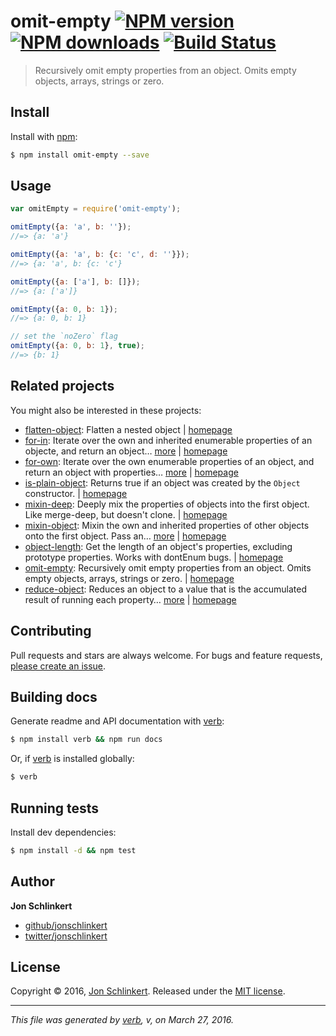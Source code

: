 # omit-empty [![NPM version](https://img.shields.io/npm/v/omit-empty.svg?style=flat)](https://www.npmjs.com/package/omit-empty) [![NPM downloads](https://img.shields.io/npm/dm/omit-empty.svg?style=flat)](https://npmjs.org/package/omit-empty) [![Build Status](https://img.shields.io/travis/jonschlinkert/omit-empty.svg?style=flat)](https://travis-ci.org/jonschlinkert/omit-empty)

> Recursively omit empty properties from an object. Omits empty objects, arrays, strings or zero.

## Install

Install with [npm](https://www.npmjs.com/):

```sh
$ npm install omit-empty --save
```

## Usage

```js
var omitEmpty = require('omit-empty');

omitEmpty({a: 'a', b: ''});
//=> {a: 'a'}

omitEmpty({a: 'a', b: {c: 'c', d: ''}});
//=> {a: 'a', b: {c: 'c'}

omitEmpty({a: ['a'], b: []});
//=> {a: ['a']}

omitEmpty({a: 0, b: 1});
//=> {a: 0, b: 1}

// set the `noZero` flag
omitEmpty({a: 0, b: 1}, true);
//=> {b: 1}
```

## Related projects

You might also be interested in these projects:

* [flatten-object](https://www.npmjs.com/package/flatten-object): Flatten a nested object | [homepage](https://github.com/toddself/flatten-object)
* [for-in](https://www.npmjs.com/package/for-in): Iterate over the own and inherited enumerable properties of an objecte, and return an object… [more](https://www.npmjs.com/package/for-in) | [homepage](https://github.com/jonschlinkert/for-in)
* [for-own](https://www.npmjs.com/package/for-own): Iterate over the own enumerable properties of an object, and return an object with properties… [more](https://www.npmjs.com/package/for-own) | [homepage](https://github.com/jonschlinkert/for-own)
* [is-plain-object](https://www.npmjs.com/package/is-plain-object): Returns true if an object was created by the `Object` constructor. | [homepage](https://github.com/jonschlinkert/is-plain-object)
* [mixin-deep](https://www.npmjs.com/package/mixin-deep): Deeply mix the properties of objects into the first object. Like merge-deep, but doesn't clone. | [homepage](https://github.com/jonschlinkert/mixin-deep)
* [mixin-object](https://www.npmjs.com/package/mixin-object): Mixin the own and inherited properties of other objects onto the first object. Pass an… [more](https://www.npmjs.com/package/mixin-object) | [homepage](https://github.com/jonschlinkert/mixin-object)
* [object-length](https://www.npmjs.com/package/object-length): Get the length of an object's properties, excluding prototype properties. Works with dontEnum bugs. | [homepage](https://github.com/jonschlinkert/object-length)
* [omit-empty](https://www.npmjs.com/package/omit-empty): Recursively omit empty properties from an object. Omits empty objects, arrays, strings or zero. | [homepage](https://github.com/jonschlinkert/omit-empty)
* [reduce-object](https://www.npmjs.com/package/reduce-object): Reduces an object to a value that is the accumulated result of running each property… [more](https://www.npmjs.com/package/reduce-object) | [homepage](https://github.com/jonschlinkert/reduce-object)

## Contributing

Pull requests and stars are always welcome. For bugs and feature requests, [please create an issue](https://github.com/jonschlinkert/omit-empty/issues/new).

## Building docs

Generate readme and API documentation with [verb](https://github.com/verbose/verb):

```sh
$ npm install verb && npm run docs
```

Or, if [verb](https://github.com/verbose/verb) is installed globally:

```sh
$ verb
```

## Running tests

Install dev dependencies:

```sh
$ npm install -d && npm test
```

## Author

**Jon Schlinkert**

* [github/jonschlinkert](https://github.com/jonschlinkert)
* [twitter/jonschlinkert](http://twitter.com/jonschlinkert)

## License

Copyright © 2016, [Jon Schlinkert](https://github.com/jonschlinkert).
Released under the [MIT license](https://github.com/jonschlinkert/omit-empty/blob/master/LICENSE).

***

_This file was generated by [verb](https://github.com/verbose/verb), v, on March 27, 2016._